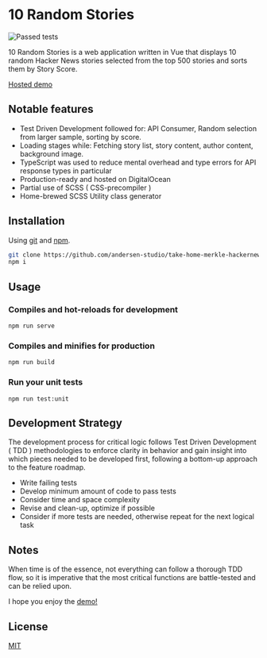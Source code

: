 # 10 Random Stories
![Passed tests](https://img.shields.io/badge/passed%20tests-12-green)

10 Random Stories is a web application written in Vue that displays 10 random Hacker News stories selected from the top 500 stories and sorts them by Story Score.

[Hosted demo](https://andersen.studio/random-stories/)

## Notable features
- Test Driven Development followed for: API Consumer, Random selection from larger sample, sorting by score.
- Loading stages while: Fetching story list, story content, author content, background image.
- TypeScript was used to reduce mental overhead and type errors for API response types in particular
- Production-ready and hosted on DigitalOcean
- Partial use of SCSS ( CSS-precompiler )
- Home-brewed SCSS Utility class generator

## Installation

Using [git](https://git-scm.com/) and [npm](https://npmjs.com/).

```bash
git clone https://github.com/andersen-studio/take-home-merkle-hackernews.git
npm i
```

## Usage

### Compiles and hot-reloads for development
```
npm run serve
```

### Compiles and minifies for production
```
npm run build
```

### Run your unit tests
```
npm run test:unit
```

## Development Strategy
The development process for critical logic follows Test Driven Development ( TDD ) methodologies to enforce clarity in behavior and gain insight into which pieces needed to be developed first, following a bottom-up approach to the feature roadmap.
- Write failing tests
- Develop minimum amount of code to pass tests
- Consider time and space complexity
- Revise and clean-up, optimize if possible
- Consider if more tests are needed, otherwise repeat for the next logical task

## Notes
When time is of the essence, not everything can follow a thorough TDD flow, so it is imperative that the most critical functions are battle-tested and can be relied upon.

I hope you enjoy the [demo!](https://andersen.studio/random-stories)

## License
[MIT](https://choosealicense.com/licenses/mit/)